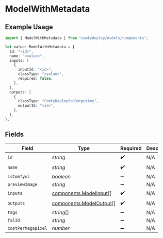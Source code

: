 # ModelWithMetadata

## Example Usage

```typescript
import { ModelWithMetadata } from "comfydeploy/models/components";

let value: ModelWithMetadata = {
  id: "<id>",
  name: "<value>",
  inputs: [
    {
      inputId: "<id>",
      classType: "<value>",
      required: false,
    },
  ],
  outputs: [
    {
      classType: "ComfyDeployStdOutputAny",
      outputId: "<id>",
    },
  ],
};
```

## Fields

| Field                                                              | Type                                                               | Required                                                           | Description                                                        |
| ------------------------------------------------------------------ | ------------------------------------------------------------------ | ------------------------------------------------------------------ | ------------------------------------------------------------------ |
| `id`                                                               | *string*                                                           | :heavy_check_mark:                                                 | N/A                                                                |
| `name`                                                             | *string*                                                           | :heavy_check_mark:                                                 | N/A                                                                |
| `isComfyui`                                                        | *boolean*                                                          | :heavy_minus_sign:                                                 | N/A                                                                |
| `previewImage`                                                     | *string*                                                           | :heavy_minus_sign:                                                 | N/A                                                                |
| `inputs`                                                           | [components.ModelInput](../../models/components/modelinput.md)[]   | :heavy_check_mark:                                                 | N/A                                                                |
| `outputs`                                                          | [components.ModelOutput](../../models/components/modeloutput.md)[] | :heavy_check_mark:                                                 | N/A                                                                |
| `tags`                                                             | *string*[]                                                         | :heavy_minus_sign:                                                 | N/A                                                                |
| `falId`                                                            | *string*                                                           | :heavy_minus_sign:                                                 | N/A                                                                |
| `costPerMegapixel`                                                 | *number*                                                           | :heavy_minus_sign:                                                 | N/A                                                                |
